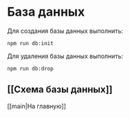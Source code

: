 # База данных

Для создания базы данных выполнить:

```
npm run db:init
```

Для удаления базы данных выполнить:

```
npm run db:drop
```
## [[Схема базы данных]]

[[main|На главную]]